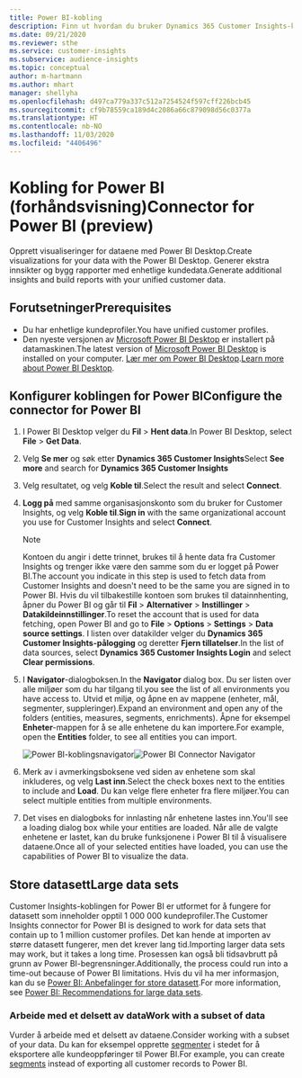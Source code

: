 ```yaml
---
title: Power BI-kobling
description: Finn ut hvordan du bruker Dynamics 365 Customer Insights-koblingen i Power BI.
ms.date: 09/21/2020
ms.reviewer: sthe
ms.service: customer-insights
ms.subservice: audience-insights
ms.topic: conceptual
author: m-hartmann
ms.author: mhart
manager: shellyha
ms.openlocfilehash: d497ca779a337c512a7254524f597cff226bcb45
ms.sourcegitcommit: cf9b78559ca189d4c2086a66c879098d56c0377a
ms.translationtype: HT
ms.contentlocale: nb-NO
ms.lasthandoff: 11/03/2020
ms.locfileid: "4406496"
---
```

# <a name="connector-for-power-bi-preview"></a><span data-ttu-id="d24eb-103">Kobling for Power BI (forhåndsvisning)</span><span class="sxs-lookup"><span data-stu-id="d24eb-103">Connector for Power BI (preview)</span></span>

<span data-ttu-id="d24eb-104">Opprett visualiseringer for dataene med Power BI Desktop.</span><span class="sxs-lookup"><span data-stu-id="d24eb-104">Create visualizations for your data with the Power BI Desktop.</span></span> <span data-ttu-id="d24eb-105">Generer ekstra innsikter og bygg rapporter med enhetlige kundedata.</span><span class="sxs-lookup"><span data-stu-id="d24eb-105">Generate additional insights and build reports with your unified customer data.</span></span>

## <a name="prerequisites"></a><span data-ttu-id="d24eb-106">Forutsetninger</span><span class="sxs-lookup"><span data-stu-id="d24eb-106">Prerequisites</span></span>

- <span data-ttu-id="d24eb-107">Du har enhetlige kundeprofiler.</span><span class="sxs-lookup"><span data-stu-id="d24eb-107">You have unified customer profiles.</span></span>
- <span data-ttu-id="d24eb-108">Den nyeste versjonen av [Microsoft Power BI Desktop](https://powerbi.microsoft.com/desktop/) er installert på datamaskinen.</span><span class="sxs-lookup"><span data-stu-id="d24eb-108">The latest version of [Microsoft Power BI Desktop](https://powerbi.microsoft.com/desktop/) is installed on your computer.</span></span> <span data-ttu-id="d24eb-109">[Lær mer om Power BI Desktop](https://docs.microsoft.com/power-bi/desktop-what-is-desktop).</span><span class="sxs-lookup"><span data-stu-id="d24eb-109">[Learn more about Power BI Desktop](https://docs.microsoft.com/power-bi/desktop-what-is-desktop).</span></span>

## <a name="configure-the-connector-for-power-bi"></a><span data-ttu-id="d24eb-110">Konfigurer koblingen for Power BI</span><span class="sxs-lookup"><span data-stu-id="d24eb-110">Configure the connector for Power BI</span></span>

1. <span data-ttu-id="d24eb-111">I Power BI Desktop velger du **Fil** > **Hent data**.</span><span class="sxs-lookup"><span data-stu-id="d24eb-111">In Power BI Desktop, select **File** > **Get Data**.</span></span>

1. <span data-ttu-id="d24eb-112">Velg **Se mer** og søk etter **Dynamics 365 Customer Insights**</span><span class="sxs-lookup"><span data-stu-id="d24eb-112">Select **See more** and search for **Dynamics 365 Customer Insights**</span></span>

1. <span data-ttu-id="d24eb-113">Velg resultatet, og velg **Koble til**.</span><span class="sxs-lookup"><span data-stu-id="d24eb-113">Select the result and select **Connect**.</span></span>

1. <span data-ttu-id="d24eb-114">**Logg på** med samme organisasjonskonto som du bruker for Customer Insights, og velg **Koble til**.</span><span class="sxs-lookup"><span data-stu-id="d24eb-114">**Sign in** with the same organizational account you use for Customer Insights and select **Connect**.</span></span>
   > [!NOTE]
   > <span data-ttu-id="d24eb-115">Kontoen du angir i dette trinnet, brukes til å hente data fra Customer Insights og trenger ikke være den samme som du er logget på Power BI.</span><span class="sxs-lookup"><span data-stu-id="d24eb-115">The account you indicate in this step is used to fetch data from Customer Insights and doesn't need to be the same you are signed in to Power BI.</span></span> <span data-ttu-id="d24eb-116">Hvis du vil tilbakestille kontoen som brukes til datainnhenting, åpner du Power BI og går til **Fil** > **Alternativer** > **Instillinger** > **Datakildeinnstillinger**.</span><span class="sxs-lookup"><span data-stu-id="d24eb-116">To reset the account that is used for data fetching, open Power BI and go to **File** > **Options** > **Settings** > **Data source settings**.</span></span> <span data-ttu-id="d24eb-117">I listen over datakilder velger du **Dynamics 365 Customer Insights-pålogging** og deretter **Fjern tillatelser**.</span><span class="sxs-lookup"><span data-stu-id="d24eb-117">In the list of data sources, select **Dynamics 365 Customer Insights Login** and select **Clear permissions**.</span></span>  

1. <span data-ttu-id="d24eb-118">I **Navigator**-dialogboksen.</span><span class="sxs-lookup"><span data-stu-id="d24eb-118">In the **Navigator** dialog box.</span></span> <span data-ttu-id="d24eb-119">Du ser listen over alle miljøer som du har tilgang til.</span><span class="sxs-lookup"><span data-stu-id="d24eb-119">you see the list of all environments you have access to.</span></span> <span data-ttu-id="d24eb-120">Utvid et miljø, og åpne en av mappene (enheter, mål, segmenter, suppleringer).</span><span class="sxs-lookup"><span data-stu-id="d24eb-120">Expand an environment and open any of the folders (entities, measures, segments, enrichments).</span></span> <span data-ttu-id="d24eb-121">Åpne for eksempel **Enheter**-mappen for å se alle enhetene du kan importere.</span><span class="sxs-lookup"><span data-stu-id="d24eb-121">For example, open the **Entities** folder, to see all entities you can import.</span></span>

   <span data-ttu-id="d24eb-122">![Power BI-koblingsnavigator](media/power-bi-navigator.png "Power BI-koblingsnavigator")</span><span class="sxs-lookup"><span data-stu-id="d24eb-122">![Power BI Connector Navigator](media/power-bi-navigator.png "Power BI Connector Navigator")</span></span>

1. <span data-ttu-id="d24eb-123">Merk av i avmerkingsboksene ved siden av enhetene som skal inkluderes, og velg **Last inn**.</span><span class="sxs-lookup"><span data-stu-id="d24eb-123">Select the check boxes next to the entities to include and **Load**.</span></span> <span data-ttu-id="d24eb-124">Du kan velge flere enheter fra flere miljøer.</span><span class="sxs-lookup"><span data-stu-id="d24eb-124">You can select multiple entities from multiple environments.</span></span>

1. <span data-ttu-id="d24eb-125">Det vises en dialogboks for innlasting når enhetene lastes inn.</span><span class="sxs-lookup"><span data-stu-id="d24eb-125">You'll see a loading dialog box while your entities are loaded.</span></span> <span data-ttu-id="d24eb-126">Når alle de valgte enhetene er lastet, kan du bruke funksjonene i Power BI til å visualisere dataene.</span><span class="sxs-lookup"><span data-stu-id="d24eb-126">Once all of your selected entities have loaded, you can use the capabilities of Power BI to visualize the data.</span></span>

## <a name="large-data-sets"></a><span data-ttu-id="d24eb-127">Store datasett</span><span class="sxs-lookup"><span data-stu-id="d24eb-127">Large data sets</span></span>

<span data-ttu-id="d24eb-128">Customer Insights-koblingen for Power BI er utformet for å fungere for datasett som inneholder opptil 1 000 000 kundeprofiler.</span><span class="sxs-lookup"><span data-stu-id="d24eb-128">The Customer Insights connector for Power BI is designed to work for data sets that contain up to 1 million customer profiles.</span></span> <span data-ttu-id="d24eb-129">Det kan hende at importen av større datasett fungerer, men det krever lang tid.</span><span class="sxs-lookup"><span data-stu-id="d24eb-129">Importing larger data sets may work, but it takes a long time.</span></span> <span data-ttu-id="d24eb-130">Prosessen kan også bli tidsavbrutt på grunn av Power BI-begrensninger.</span><span class="sxs-lookup"><span data-stu-id="d24eb-130">Additionally, the process could run into a time-out because of Power BI limitations.</span></span> <span data-ttu-id="d24eb-131">Hvis du vil ha mer informasjon, kan du se [Power BI: Anbefalinger for store datasett](https://docs.microsoft.com/power-bi/admin/service-premium-what-is#large-datasets).</span><span class="sxs-lookup"><span data-stu-id="d24eb-131">For more information, see [Power BI: Recommendations for large data sets](https://docs.microsoft.com/power-bi/admin/service-premium-what-is#large-datasets).</span></span> 

### <a name="work-with-a-subset-of-data"></a><span data-ttu-id="d24eb-132">Arbeide med et delsett av data</span><span class="sxs-lookup"><span data-stu-id="d24eb-132">Work with a subset of data</span></span>

<span data-ttu-id="d24eb-133">Vurder å arbeide med et delsett av dataene.</span><span class="sxs-lookup"><span data-stu-id="d24eb-133">Consider working with a subset of your data.</span></span> <span data-ttu-id="d24eb-134">Du kan for eksempel opprette [segmenter](segments.md) i stedet for å eksportere alle kundeoppføringer til Power BI.</span><span class="sxs-lookup"><span data-stu-id="d24eb-134">For example, you can create [segments](segments.md) instead of exporting all customer records to Power BI.</span></span>

